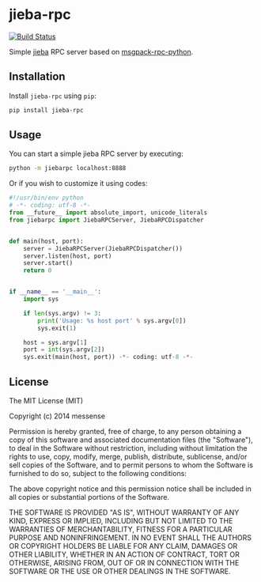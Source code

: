 jieba-rpc
=============
[![Build Status](https://travis-ci.org/messense/jieba-rpc.svg?branch=master)](https://travis-ci.org/messense/jieba-rpc)

Simple [jieba](https://github.com/fxsjy/jieba) RPC server based on [msgpack-rpc-python](https://github.com/msgpack-rpc/msgpack-rpc-python).


## Installation

Install `jieba-rpc` using `pip`:

```bash
pip install jieba-rpc
```


## Usage

You can start a simple jieba RPC server by executing:

```bash
python -m jiebarpc localhost:8888
```

Or if you wish to customize it using codes:

```python
#!/usr/bin/env python
# -*- coding: utf-8 -*-
from __future__ import absolute_import, unicode_literals
from jiebarpc import JiebaRPCServer, JiebaRPCDispatcher


def main(host, port):
    server = JiebaRPCServer(JiebaRPCDispatcher())
    server.listen(host, port)
    server.start()
    return 0


if __name__ == '__main__':
    import sys

    if len(sys.argv) != 3:
        print('Usage: %s host port' % sys.argv[0])
        sys.exit(1)

    host = sys.argv[1]
    port = int(sys.argv[2])
    sys.exit(main(host, port)) -*- coding: utf-8 -*-
```


## License

The MIT License (MIT)

Copyright (c) 2014 messense

Permission is hereby granted, free of charge, to any person obtaining a copy
of this software and associated documentation files (the "Software"), to deal
in the Software without restriction, including without limitation the rights
to use, copy, modify, merge, publish, distribute, sublicense, and/or sell
copies of the Software, and to permit persons to whom the Software is
furnished to do so, subject to the following conditions:

The above copyright notice and this permission notice shall be included in all
copies or substantial portions of the Software.

THE SOFTWARE IS PROVIDED "AS IS", WITHOUT WARRANTY OF ANY KIND, EXPRESS OR
IMPLIED, INCLUDING BUT NOT LIMITED TO THE WARRANTIES OF MERCHANTABILITY,
FITNESS FOR A PARTICULAR PURPOSE AND NONINFRINGEMENT. IN NO EVENT SHALL THE
AUTHORS OR COPYRIGHT HOLDERS BE LIABLE FOR ANY CLAIM, DAMAGES OR OTHER
LIABILITY, WHETHER IN AN ACTION OF CONTRACT, TORT OR OTHERWISE, ARISING FROM,
OUT OF OR IN CONNECTION WITH THE SOFTWARE OR THE USE OR OTHER DEALINGS IN THE
SOFTWARE.
